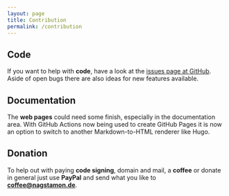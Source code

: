 ```yaml
---
layout: page
title: Contribution
permalink: /contribution
---
```


## Code

If you want to help with **code**, have a look at the [issues page at GitHub](https://github.com/HenriWahl/Nagstamon/issues).
Aside of open bugs there are also ideas for new features available.

## Documentation

The **web pages** could need some finish, especially in the documentation area. With GitHub Actions now being used to create
GitHub Pages it is now an option to switch to another Markdown-to-HTML renderer like Hugo.

## Donation

To help out with paying **code signing**, domain and mail, a **coffee** or donate in general just use **PayPal** and send
what you like to **coffee@nagstamon.de**.